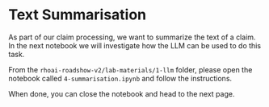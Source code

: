 # Text Summarisation

As part of our claim processing, we want to summarize the text of a claim. In the next notebook we will investigate how the LLM can be used to do this task.

From the `rhoai-roadshow-v2/lab-materials/1-llm` folder, please open the notebook called `4-summarisation.ipynb` and follow the instructions.

When done, you can close the notebook and head to the next page.
